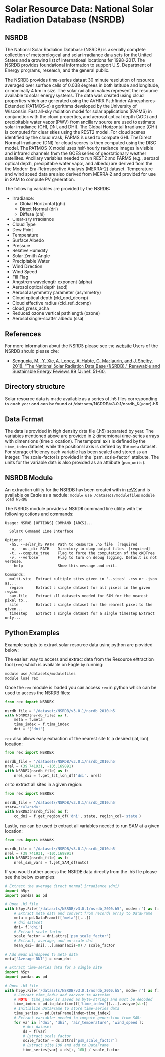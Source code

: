 # Solar Resource Data: National Solar Radiation Database (NSRDB)

## NSRDB

The National Solar Radiation Database (NSRDB) is a serially complete collection
of meteorological and solar irradiance data sets for the United States and a
growing list of international locations for 1998-2017. The NSRDB provides
foundational information to support U.S. Department of Energy programs,
research, and the general public.

The NSRDB provides time-series data at 30 minute resolution of resource
averaged over surface cells of 0.038 degrees in both latitude and longitude,
or nominally 4 km in size. The solar radiation values represent the resource
available to solar energy systems. The data was created using cloud properties
which are generated using the AVHRR Pathfinder Atmospheres-Extended (PATMOS-x)
algorithms developed by the University of Wisconsin. Fast all-sky radiation
model for solar applications (FARMS) in conjunction with the cloud properties,
and aerosol optical depth (AOD) and precipitable water vapor (PWV) from
ancillary source are used to estimate solar irradiance (GHI, DNI, and DHI).
The Global Horizontal Irradiance (GHI) is computed for clear skies using the
REST2 model. For cloud scenes identified by the cloud mask, FARMS is used to
compute GHI. The Direct Normal Irradiance (DNI) for cloud scenes is then
computed using the DISC model. The PATMOS-X model uses half-hourly radiance
images in visible and infrared channels from the GOES series of geostationary
weather satellites.  Ancillary variables needed to run REST2 and FARMS (e.g.,
aerosol optical depth, precipitable water vapor, and albedo) are derived from
the the Modern Era-Retrospective Analysis (MERRA-2) dataset. Temperature and
wind speed data are also derived from MERRA-2 and provided for use in SAM to
compute PV generation.

The following variables are provided by the NSRDB:
- Irradiance:
    - Global Horizontal (ghi)
    - Direct Normal (dni)
    - Diffuse (dhi)
- Clear-sky Irradiance
- Cloud Type
- Dew Point
- Temperature
- Surface Albedo
- Pressure
- Relative Humidity
- Solar Zenith Angle
- Precipitable Water
- Wind Direction
- Wind Speed
- Fill Flag
- Angstrom wavelength exponent (alpha)
- Aerosol optical depth (aod)
- Aerosol asymmetry parameter (asymmetry)
- Cloud optical depth (cld_opd_dcomp)
- Cloud effective radius (cld_ref_dcomp)
- cloud_press_acha
- Reduced ozone vertical pathlength (ozone)
- Aerosol single-scatter albedo (ssa)

## References

For more information about the NSRDB please see the
[website](https://nsrdb.nrel.gov/)
Users of the NSRDB should please cite:
- [Sengupta, M., Y. Xie, A. Lopez, A. Habte, G. Maclaurin, and J. Shelby. 2018. "The National Solar Radiation Data Base (NSRDB)." Renewable and Sustainable Energy Reviews  89 (June): 51-60.](https://www.sciencedirect.com/science/article/pii/S136403211830087X?via%3Dihub)

## Directory structure

Solar resource data is made available as a series of .h5 files corresponding
to each year and can be found at /datasets/NSRDB/v3.0.1/nsrdb_${year}.h5

## Data Format

The data is provided in high density data file (.h5) separated by year.  The
variables mentioned above are provided in 2 dimensional time-series arrays
with dimensions (time x location). The temporal axis is defined by the
`time_index` dataset, while the positional axis is defined by the `meta`
dataset. For storage efficiency each variable has been scaled and stored as an
integer. The scale-factor is provided in the 'psm_scale-factor' attribute.
The units for the variable data is also provided as an attribute (`psm_units`).


## NSRDB Module

An extraction utility for the NSRDB has been created with in
[reVX](https://github.com/nrel/reVX) and is available on Eagle as a module:
`module use /datasets/modulefiles`
`module load NSRDB`

The NSRDB module provides a NSRDB command line utility with the following
options and commands:
```
Usage: NSRDB [OPTIONS] COMMAND [ARGS]...

  SolarX Command Line Interface

Options:
  -h5, --solar_h5 PATH  Path to Resource .h5 file  [required]
  -o, --out_dir PATH    Directory to dump output files  [required]
  -t, --compute_tree    Flag to force the computation of the cKDTree
  -v, --verbose         Flag to turn on debug logging. Default is not verbose.
  --help                Show this message and exit.

Commands:
  multi-site  Extract multiple sites given in '--sites' .csv or .json as...
  region      Extract a single dataset for all pixels in the given region
  sam-file    Extract all datasets needed for SAM for the nearest pixel to...
  site        Extract a single dataset for the nearest pixel to the given...
  timestep    Extract a single dataset for a single timestep Extract only...
  ```

## Python Examples

Example scripts to extract solar resource data using python are provided below:

The easiest way to access and extract data from the Resource eXtraction tool
(`rex`) which is available on Eagle by running:

```bash
module use /datasets/modulefiles
module load rex
```

Once the `rex` module is loaded you can access `rex` in python which can be used
to access the NSRDB files:

```python
from rex import NSRDBX

nsrdb_file = '/datasets/NSRDB/v3.0.1/nsrdb_2010.h5'
with NSRDBX(nsrdb_file) as f:
    meta = f.meta
    time_index = f.time_index
    dni = f['dni']
```

`rex` also allows easy extraction of the nearest site to a desired (lat, lon)
location:

```python
from rex import NSRDBX

nsrdb_file = '/datasets/NSRDB/v3.0.1/nsrdb_2010.h5'
nrel = (39.741931, -105.169891)
with NSRDBX(nsrdb_file) as f:
    nrel_dni = f.get_lat_lon_df('dni', nrel)
```

or to extract all sites in a given region:

```python
from rex import NSRDBX

nsrdb_file = '/datasets/NSRDB/v3.0.1/nsrdb_2010.h5'
state='Colorado'
with NSRDBX(nsrdb_file) as f:
    co_dni = f.get_region_df('dni', state, region_col='state')
```

Lastly, `rex` can be used to extract all variables needed to run SAM at a given
location:

```python
from rex import NSRDBX

nsrdb_file = '/datasets/NSRDB/v3.0.1/nsrdb_2010.h5'
nrel = (39.741931, -105.169891)
with NSRDBX(nsrdb_file) as f:
    nrel_sam_vars = f.get_SAM_df(nwtc)
```

If you would rather access the NSRDB data directly from the .h5 file please see
the below examples:

```python
# Extract the average direct normal irradiance (dni)
import h5py
import pandas as pd

# Open .h5 file
with h5py.File('/datasets/NSRDB/v3.0.1/nsrdb_2010.h5', mode='r') as f:
    # Extract meta data and convert from records array to DataFrame
    meta = pd.DataFrame(f['meta'][...])
    # dni dataset
    dni= f['dni']
    # Extract scale factor
    scale_factor = dni.attrs['psm_scale_factor']
    # Extract, average, and un-scale dni
    mean_dni= dni[...].mean(axis=0) / scale_factor

# Add mean windspeed to meta data
meta['Average DNI'] = mean_dni
```

```python
# Extract time-series data for a single site
import h5py
import pandas as pd

# Open .h5 file
with h5py.File('/datasets/NSRDB/v3.0.1/nsrdb_2010.h5', mode='r') as f:
    # Extract time_index and convert to datetime
    # NOTE: time_index is saved as byte-strings and must be decoded
    time_index = pd.to_datetime(f['time_index'][...].astype(str))
    # Initialize DataFrame to store time-series data
    time_series = pd.DataFrame(index=time_index)
    # Extract variables needed to compute generation from SAM:
    for var in ['dni', 'dhi', 'air_temperature', 'wind_speed']:
    	# Get dataset
    	ds = f[var]
    	# Extract scale factor
    	scale_factor = ds.attrs['psm_scale_factor']
    	# Extract site 100 and add to DataFrame
    	time_series[var] = ds[:, 100] / scale_factor
```
